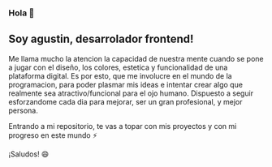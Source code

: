 ### Hola 👋
## Soy agustin, desarrolador frontend!
Me llama mucho la atencion la capacidad de nuestra mente cuando se pone a jugar
con el diseño, los colores, estetica y funcionalidad de una plataforma digital.
Es por esto, que me involucre en el mundo de la programacion, para poder plasmar mis ideas e intentar
crear algo que realmente sea atractivo/funcional para el ojo humano.
Dispuesto a seguir esforzandome cada dia para mejorar, ser un gran profesional, y mejor persona.

Entrando a mi repositorio, te vas a topar con mis proyectos y con mi progreso en este mundo ⚡ 

¡Saludos! 😄

<!--
**agussanchz/agussanchz** is a ✨ _special_ ✨ repository because its `README.md` (this file) appears on your GitHub profile.

Here are some ideas to get you started:

- 🔭 I’m currently working on ...
- 🌱 I’m currently learning ...
- 👯 I’m looking to collaborate on ...
- 🤔 I’m looking for help with ...
- 💬 Ask me about ...
- 📫 How to reach me: ...
- 😄 Pronouns: ...
- ⚡ Fun fact: ...
-->
